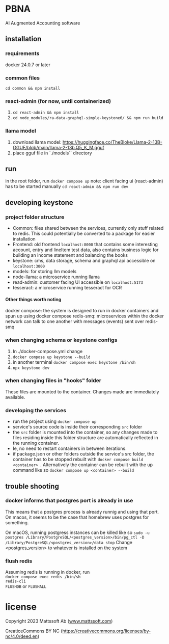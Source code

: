 # PBNA

AI Augmented Accounting software

## installation

### requirements
docker 24.0.7 or later

### common files
`cd common && npm install`

### react-admin (for now, until containerized)
1. `cd react-admin && npm install`
2. `cd node_modules/ra-data-graphql-simple-keystone6/ && npm run build`

### llama model
1. download llama model: https://huggingface.co/TheBloke/Llama-2-13B-GGUF/blob/main/llama-2-13b.Q5_K_M.gguf  
2. place gguf file in `./models`` directory  

## run
in the root folder, run `docker compose up`
note: client facing ui (react-admin) has to be started manually `cd react-admin && npm run dev`

## developing keystone

### project folder structure

- Common: files shared between the services, currently only stuff related to redis. This could potentially be converted to a package for easier installation
- Frontend: old frontend `localhost:8000` that contains some interesting account, entry and lineItem test data, also contains business logic for  building an income statement and balancing the books
- keystone: cms, data storage, schema and graphql api accessible on `localhost:3000`
- models: for storing llm models
- node-llama: a microservice running llama
- read-admin: customer facing UI accessible on `localhost:5173`
- tesseract: a microservice running tesseract for OCR

#### Other things worth noting

docker compose: the system is designed to run in docker containers and spun up using docker compose 
redis-smq: microservices within the docker network can talk to one another with messages (events) sent over redis-smq

### when changing schema or keystone configs
1. In ./docker-compose.yml change 
1. `docker compose up keystone --build`
2. in another terminal `docker compose exec keystone /bin/sh`
3. `npx keystone dev`

### when changing files in "hooks" folder
These files are mounted to the container. Changes made are immediately available. 


### developing the services
- run the project using `docker compose up`
- service's source code is inside their corresponding `src` folder
- the `src` folder is mounted into the container, so any changes made to files residing inside this folder structure
  are automatically reflected in the running container.
- Ie, no need to restart containers in between iterations.
- if package.json or other folders outside the service's src folder, the container has to be stopped rebuilt with `docker compose build <container> `. Alternatively the container can be rebuilt with the up command like so `docker compose up <container> --build`


## trouble shooting

### docker informs that postgres port is already in use
This means that a postgres process is already runnig and using that port. On macos, it seems to be 
the case that homebrew uses postgres for something.

On macOS, running postgress instances can be killed like so
`sudo -u postgres /Library/PostgreSQL/<postgres_version>/bin/pg_ctl -D /Library/PostgreSQL/<postgres_version>/data stop`
Change <postgres_version> to whatever is installed on the system


### flush redis
Assuming redis is running in docker, run  
`docker compose exec redis /bin/sh`  
`redis-cli`  
`FLUSHDB` or `FLUSHALL`


# license
Copyright 2023 Mattssoft Ab (www.mattssoft.com)

CreaticeCommons BY NC 
(https://creativecommons.org/licenses/by-nc/4.0/deed.en)
